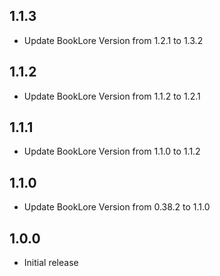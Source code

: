 <!-- https://developers.home-assistant.io/docs/add-ons/presentation#keeping-a-changelog -->
## 1.1.3
- Update BookLore Version from 1.2.1 to 1.3.2

## 1.1.2
- Update BookLore Version from 1.1.2 to 1.2.1

## 1.1.1
- Update BookLore Version from 1.1.0 to 1.1.2

## 1.1.0
- Update BookLore Version from 0.38.2 to 1.1.0

## 1.0.0

- Initial release
